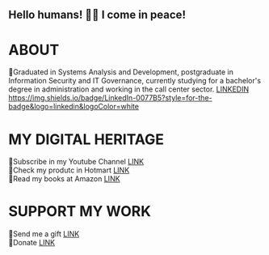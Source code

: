 ## Hello humans! 👋🧿 I come in peace! 

# ABOUT
🧿Graduated in Systems Analysis and Development, postgraduate in Information Security and IT Governance, currently studying for a bachelor's degree in administration and working in the call center sector. [LINKEDIN](https://www.linkedin.com/in/samuelcavalcanticosta/) https://img.shields.io/badge/LinkedIn-0077B5?style=for-the-badge&logo=linkedin&logoColor=white <br>

# MY DIGITAL HERITAGE
🧿Subscribe in my Youtube Channel [LINK](https://www.youtube.com/@SamuelCavalcantiCosta/videos?sub_confirmation=1) <BR>
🧿Check my produtc in Hotmart [LINK](https://hotmart.com/en/marketplace/products?q=SAMUEL%20CAVALCANTI%20COSTA) <br>
🧿Read my books at Amazon [LINK](https://www.amazon.com/stores/Samuel-Cavalcanti-Costa/author/B0DQ8SPJVW?ref=ap_rdr&isDramIntegrated=true&shoppingPortalEnabled=true) <br>

# SUPPORT MY WORK
🧿Send me a gift [LINK](https://www.mercadolivre.com.br/presentes/presentei-me-8u5sv) <br>
🧿Donate [LINK](https://link.mercadopago.com.br/samuelccosta1991)
